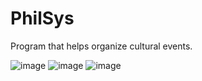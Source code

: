 # PhilSys

Program that helps organize cultural events.

![image](https://cdn.discordapp.com/attachments/798693819138703381/1021561287932653588/unknown.png)
![image](https://cdn.discordapp.com/attachments/798693819138703381/1021561699637153864/unknown.png)
![image](https://cdn.discordapp.com/attachments/798693819138703381/1021561739294294026/unknown.png)
